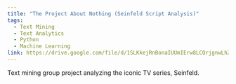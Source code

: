 ```yaml
---
title: "The Project About Nothing (Seinfeld Script Analysis)"
tags:
  - Text Mining
  - Text Analytics
  - Python
  - Machine Learning
link: https://drive.google.com/file/d/1SLKkejRnBonaIUUmIErw8LCQrjgnwLh2/view
---
```

Text mining group project analyzing the iconic TV series, Seinfeld.
